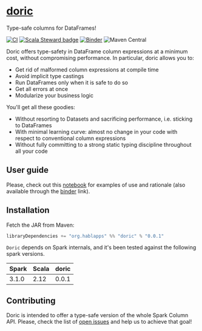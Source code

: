 # [doric](https://en.wikipedia.org/wiki/Doric_order)

Type-safe columns for DataFrames!

[![CI](https://github.com/hablapps/doric/actions/workflows/ci.yml/badge.svg)](https://github.com/hablapps/doric/actions/workflows/ci.yml)
[![Scala Steward badge](https://img.shields.io/badge/Scala_Steward-helping-blue.svg?style=flat&logo=data:image/png;base64,iVBORw0KGgoAAAANSUhEUgAAAA4AAAAQCAMAAAARSr4IAAAAVFBMVEUAAACHjojlOy5NWlrKzcYRKjGFjIbp293YycuLa3pYY2LSqql4f3pCUFTgSjNodYRmcXUsPD/NTTbjRS+2jomhgnzNc223cGvZS0HaSD0XLjbaSjElhIr+AAAAAXRSTlMAQObYZgAAAHlJREFUCNdNyosOwyAIhWHAQS1Vt7a77/3fcxxdmv0xwmckutAR1nkm4ggbyEcg/wWmlGLDAA3oL50xi6fk5ffZ3E2E3QfZDCcCN2YtbEWZt+Drc6u6rlqv7Uk0LdKqqr5rk2UCRXOk0vmQKGfc94nOJyQjouF9H/wCc9gECEYfONoAAAAASUVORK5CYII=)](https://scala-steward.org)
[![Binder](https://mybinder.org/badge_logo.svg)](https://mybinder.org/v2/gh/hablapps/doric/main?filepath=notebooks)
![Maven Central](https://img.shields.io/maven-central/v/org.hablapps/doric_2.12)

Doric offers type-safety in DataFrame column expressions at a minimum
cost, without compromising performance. In particular, doric allows you
to:

* Get rid of malformed column expressions at compile time
* Avoid implicit type castings
* Run DataFrames only when it is safe to do so
* Get all errors at once
* Modularize your business logic

You'll get all these goodies: 

* Without resorting to Datasets and sacrificing performance, i.e. sticking to DataFrames
* With minimal learning curve: almost no change in your code with respect to conventional column expressions
* Without fully committing to a strong static typing discipline throughout all your code

## User guide

Please, check out this [notebook](notebooks/README.ipynb) for examples
of use and rationale (also available through the
[binder](https://mybinder.org/v2/gh/hablapps/doric/HEAD?filepath=notebooks/README.ipynb)
link).

## Installation

Fetch the JAR from Maven:

```scala
libraryDependencies += "org.hablapps" %% "doric" % "0.0.1"
```

`Doric` depends on Spark internals, and it's been tested against the
following spark versions.

| Spark | Scala | doric  |
|-------|-------|-------|
| 3.1.0 | 2.12  | 0.0.1 |


## Contributing 

Doric is intended to offer a type-safe version of the whole Spark
Column API. Please, check the list of [open
issues](https://github.com/hablapps/doric/issues) and help us to
achieve that goal!
